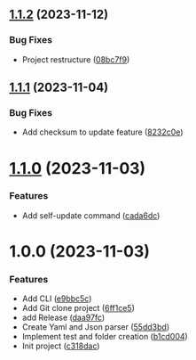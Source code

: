 ## [1.1.2](https://github.com/lperdereau/project-tree-manager/compare/v1.1.1...v1.1.2) (2023-11-12)


### Bug Fixes

* Project restructure ([08bc7f9](https://github.com/lperdereau/project-tree-manager/commit/08bc7f9b25d4ac31b21691516c57840bdff2011c))

## [1.1.1](https://github.com/lperdereau/project-tree-manager/compare/v1.1.0...v1.1.1) (2023-11-04)


### Bug Fixes

* Add checksum to update feature ([8232c0e](https://github.com/lperdereau/project-tree-manager/commit/8232c0efffde065a8444b64dde5572ff8be9f765))

# [1.1.0](https://github.com/lperdereau/project-tree-manager/compare/v1.0.0...v1.1.0) (2023-11-03)


### Features

* Add self-update command ([cada6dc](https://github.com/lperdereau/project-tree-manager/commit/cada6dcf90ea203dbc70951cc244fe897eb80a3a))

# 1.0.0 (2023-11-03)


### Features

* Add CLI ([e9bbc5c](https://github.com/lperdereau/project-tree-manager/commit/e9bbc5cb4175be66d76dd4cb9dfd29e17d343093))
* Add Git clone project ([6ff1ce5](https://github.com/lperdereau/project-tree-manager/commit/6ff1ce54d270041624dee5a9b22c9e0e1363b88d))
* add Release ([daa97fc](https://github.com/lperdereau/project-tree-manager/commit/daa97fc862a16796b92cf4e0fbd67ae6d91c0fe2))
* Create Yaml and Json parser ([55dd3bd](https://github.com/lperdereau/project-tree-manager/commit/55dd3bda477f5ac801da1a104ed6b4ff8c6c2b05))
* Implement test and folder creation ([b1cd004](https://github.com/lperdereau/project-tree-manager/commit/b1cd0044647fd8679a291cc5627ffa0128e9103a))
* Init project ([c318dac](https://github.com/lperdereau/project-tree-manager/commit/c318dac7e3f7df1a523988a3b37f144dd98c1f35))
